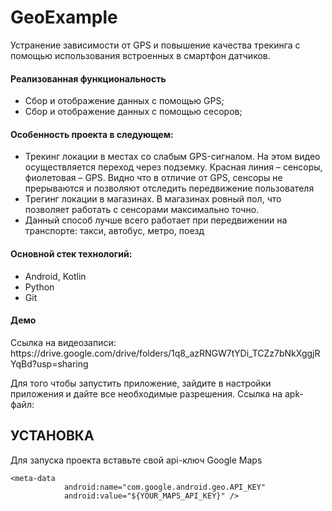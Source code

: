 # GeoExample

Устранение зависимости от GPS и повышение качества трекинга с помощью использования встроенных в смартфон датчиков.

<h4>Реализованная функциональность</h4>
<ul>
    <li>Сбор и отображение данных с помощью GPS;</li>
    <li>Сбор и отображение данных с помощью сесоров;</li>
</ul> 
<h4>Особенность проекта в следующем:</h4>
<ul>
 <li>Трекинг локации в местах со слабым GPS-сигналом. На этом видео осуществляется переход через подземку. Красная линия – сенсоры, фиолетовая – GPS. Видно что в отличие от GPS, сенсоры не прерываются и позволяют отследить передвижение пользователя</li>
 <li>Трегинг локации в магазинах. В магазинах ровный пол, что позволяет работать с сенсорами максимально точно.</li>
 <li>Данный способ лучше всего работает при передвижении на транспорте: такси, автобус, метро, поезд</li>  
</ul>
<h4>Основной стек технологий:</h4>
<ul>
  <li>Android, Kotlin</li>
  <li>Python</li>
	<li>Git</li>
</ul>

<h4>Демо</h4>
<p>Ссылка на видеозаписи: https://drive.google.com/drive/folders/1q8_azRNGW7tYDi_TCZz7bNkXggjRYqBd?usp=sharing </p>
<p>Для того чтобы запустить приложение, зайдите в настройки приложения и дайте все необходимые разрешения. Ссылка на apk-файл: </p>

УСТАНОВКА
------------
Для запуска проекта вставьте свой api-ключ Google Maps
~~~
<meta-data
            android:name="com.google.android.geo.API_KEY"
            android:value="${YOUR_MAPS_API_KEY}" />
~~~




